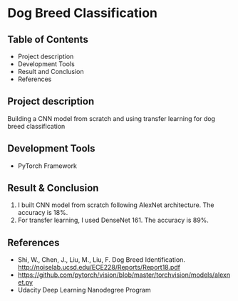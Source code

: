 # Dog Breed Classification

## Table of Contents
* Project description
* Development Tools
* Result and Conclusion
* References

## Project description
Building a CNN model from scratch and using transfer learning for dog breed classification

## Development Tools
* PyTorch Framework

## Result & Conclusion
1. I built CNN model from scratch following AlexNet architecture. The accuracy is 18%.
2. For transfer learning, I used DenseNet 161. The accuracy is 89%.

## References
* Shi, W., Chen, J., Liu, M., Liu, F. Dog Breed Identification. http://noiselab.ucsd.edu/ECE228/Reports/Report18.pdf
* https://github.com/pytorch/vision/blob/master/torchvision/models/alexnet.py
* Udacity Deep Learning Nanodegree Program
